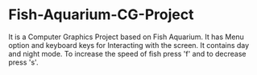 # Fish-Aquarium-CG-Project
It is a Computer Graphics Project based on Fish Aquarium.
It has Menu option and keyboard keys for Interacting with the screen.
It contains day and night mode.
To increase the speed of fish press 'f' and to decrease press 's'.
